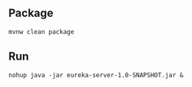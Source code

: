 
## Package

```
mvnw clean package
```

## Run

```
nohup java -jar eureka-server-1.0-SNAPSHOT.jar &
```
